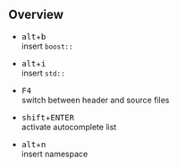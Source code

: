 Overview
---

* <kbd>alt</kbd>+<kbd>b</kbd>  
insert `boost::`

* <kbd>alt</kbd>+<kbd>i</kbd>  
insert `std::`

* <kbd>F4</kbd>  
switch between header and source files

* <kbd>shift</kbd>+<kbd>ENTER</kbd>  
activate autocomplete list

* <kbd>alt</kbd>+<kbd>n</kbd>  
insert namespace